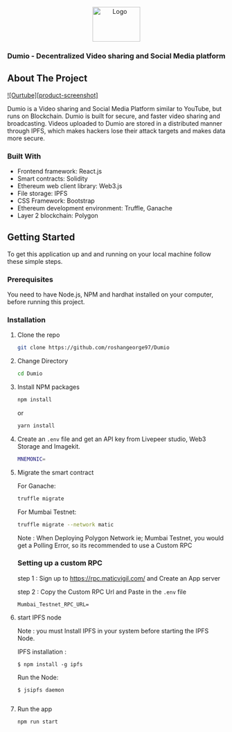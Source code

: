 <div id="top"></div>

<br />
<div align="center">
  <a href="https://github.com/roshangeorge97/Dumio">
    <img src="https://raw.githubusercontent.com/suhailkakar/Decentralized-YouTube/version-1/logo.png" alt="Logo" width="110" height="80">
  </a>

<h3 align="center">Dumio - Decentralized Video sharing and Social Media platform</h3>

</div>

## About The Project

[![Ourtube][product-screenshot]](https://twitter.com/suhailkakar)

Dumio is a Video sharing and Social Media Platform similar to YouTube, but runs on Blockchain. Dumio is built for secure, and faster video sharing and broadcasting. Videos uploaded to Dumio are stored in a distributed manner through IPFS, which makes hackers lose their attack targets and makes data more secure.


### Built With

- Frontend framework: React.js
- Smart contracts: Solidity
- Ethereum web client library: Web3.js
- File storage: IPFS
- CSS Framework: Bootstrap
- Ethereum development environment: Truffle, Ganache
- Layer 2 blockchain: Polygon

<!-- GETTING STARTED -->

## Getting Started

To get this application up and and running on your local machine follow these simple steps.

### Prerequisites

You need to have Node.js, NPM and hardhat installed on your computer, before running this project.

### Installation

1. Clone the repo
   ```sh
   git clone https://github.com/roshangeorge97/Dumio
   
   ```
   
2. Change Directory
   ```sh
   cd Dumio
   
   ```

3. Install NPM packages

   ```sh
   npm install
   ```

   or

   ```sh
   yarn install
   ```
4. Create an `.env` file and get an API key from Livepeer studio, Web3 Storage and Imagekit. 
   ```sh
   MNEMONIC=
   ```
5. Migrate the smart contract

   For Ganache:
   ```sh
   truffle migrate
   ```
   
   For Mumbai Testnet:
      ```sh
   truffle migrate --network matic
   ```

   Note : When Deploying Polygon Network ie; Mumbai Testnet, you would get a Polling Error, so its recommended to use a Custom RPC
   
   ### Setting up a custom RPC
   
   step 1 : Sign up to  https://rpc.maticvigil.com/ and Create an App server
   
   step 2 : Copy the Custom RPC Url and Paste in the `.env` file
   
   ```
   Mumbai_Testnet_RPC_URL=
   ```
   


6. start IPFS node

   Note : you must Install IPFS in your system before starting the IPFS Node.
   
   IPFS installation :
   
   ``
   $ npm install -g ipfs
   ``
   
   Run the Node:
   
   ```
   $ jsipfs daemon
 

7. Run the app

   ```sh
   npm run start
   ```
